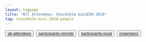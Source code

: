 ```yaml
---
layout: tagpage
title: "All Attendees: Stockholm miniESH 2018"
tag: stockholm-mini-2018-people
---
```

<button class="button"><a class="linkbutton" href="/tag/stockholm-mini-2018-people">
  all-attendees
</a></button>&nbsp;
<button class="button"><a class="linkbutton" href="/tag/stockholm-mini-2018-remote">
  participants-remote
</a></button>&nbsp;
<button class="button"><a class="linkbutton" href="/tag/stockholm-mini-2018-participant">
  participants-local
</a></button>&nbsp;
<button class="button"><a class="linkbutton" href="/tag/stockholm-mini-2018-organiser">
  organisers
</a></button>
